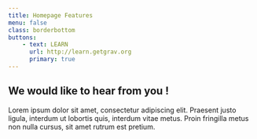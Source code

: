 ```yaml
---
title: Homepage Features
menu: false
class: borderbottom
buttons:
    - text: LEARN
      url: http://learn.getgrav.org
      primary: true
---
```


## We would like to hear from you !

Lorem ipsum dolor sit amet, consectetur adipiscing elit. Praesent justo ligula, interdum ut lobortis quis, interdum vitae metus. Proin fringilla metus non nulla cursus, sit amet rutrum est pretium.
